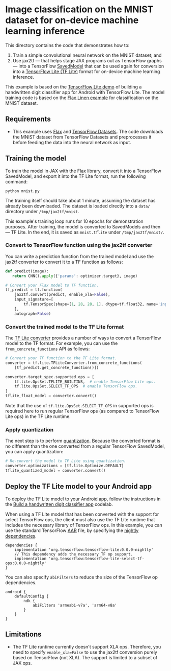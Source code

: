 # Image classification on the MNIST dataset for on-device machine learning inference

This directory contains the code that demonstrates how to:

1. Train a simple convolutional neural network on the MNIST dataset; and
2. Use jax2tf — that helps stage JAX programs out as TensorFlow graphs — into a TensorFlow [SavedModel](https://www.tensorflow.org/guide/saved_model) that can be used again for conversion into a [TensorFlow Lite (TF Lite)](https://www.tensorflow.org/lite/) format for on-device machine learning inference.

This example is based on the [TensorFlow Lite demo](https://developer.android.com/codelabs/digit-classifier-tflite) of building a handwritten digit classifier app for Android with TensorFlow Lite. The model training code is based on the [Flax Linen example](https://github.com/google/flax/tree/master/linen_examples/mnist) for classification on the MNIST dataset.

## Requirements

* This example uses [Flax](http://github.com/google/flax) and [TensorFlow Datasets](https://www.tensorflow.org/datasets). The code downloads the MNIST dataset from TensorFlow Datasets and preprocesses it before feeding the data into the neural network as input.

## Training the model

To train the model in JAX with the Flax library, convert it into a TensorFlow SavedModel, and export it into the TF Lite format, run the following command:

```shell
python mnist.py
```

The training itself should take about 1 minute, assuming the dataset has already been downloaded. The dataset is loaded directly into a `data/` directory under `/tmp/jax2tf/mnist`. 

This example's training loop runs for 10 epochs for demonstration purposes. After training, the model is converted to SavedModels and then — TF Lite. In the end, it is saved as `mnist.tflite` under `/tmp/jax2tf/mnist/`.

### Convert to TensorFlow function using the jax2tf converter

You can write a prediction function from the trained model and use the jax2tf converter to convert it to a TF function as follows:

```python
def predict(image):
   return CNN().apply({'params': optimizer.target}, image)
```
```python
# Convert your Flax model to TF function.
tf_predict = tf.function(
    jax2tf.convert(predict, enable_xla=False),
    input_signature=[
        tf.TensorSpec(shape=[1, 28, 28, 1], dtype=tf.float32, name='input')
    ],
    autograph=False)
```

### Convert the trained model to the TF Lite format

The [TF Lite converter](https://www.tensorflow.org/lite/convert#python_api_) provides a number of ways to convert a TensorFlow model to the TF format. For example, you can  use the `from_concrete_functions` API as follows:

```python
# Convert your TF function to the TF Lite format.
converter = tf.lite.TFLiteConverter.from_concrete_functions(
    [tf_predict.get_concrete_function()])

converter.target_spec.supported_ops = [
    tf.lite.OpsSet.TFLITE_BUILTINS,  # enable TensorFlow Lite ops.
    tf.lite.OpsSet.SELECT_TF_OPS  # enable TensorFlow ops.
]
tflite_float_model = converter.convert()
```

Note that the use of `tf.lite.OpsSet.SELECT_TF_OPS` in supported ops is required here to run regular TensorFlow ops (as compared to TensorFlow Lite ops) in the TF Lite runtime.

### Apply quantization

The next step is to perform [quantization](https://www.tensorflow.org/lite/performance/post_training_quantization). Because the converted format is no different than the one converted from a regular TensorFlow SavedModel, you can apply quantization:

```python
# Re-convert the model to TF Lite using quantization.
converter.optimizations = [tf.lite.Optimize.DEFAULT]
tflite_quantized_model = converter.convert()
```

## Deploy the TF Lite model to your Android app

To deploy the TF Lite model to your Android app, follow the instructions in the [Build a handwritten digit classifier app](https://developer.android.com/codelabs/digit-classifier-tflite) codelab.

When using a TF Lite model that has been converted with the support for select TensorFlow ops, the client must also use the TF Lite runtime that includes the necessary library of TensorFlow ops. In this example, you can use the standard TensorFlow [AAR](https://developer.android.com/studio/projects/android-library#aar-contents) file, by specifying the [nightly dependencies](https://www.tensorflow.org/lite/guide/ops_select#android_aar).

```
dependencies {
    implementation 'org.tensorflow:tensorflow-lite:0.0.0-nightly'
    // This dependency adds the necessary TF op support.
    implementation 'org.tensorflow:tensorflow-lite-select-tf-ops:0.0.0-nightly'
}
```

You can also specify `abiFilters` to reduce the size of the TensorFlow op dependencies.

```
android {
    defaultConfig {
        ndk {
            abiFilters 'armeabi-v7a', 'arm64-v8a'
        }
    }
}
```

## Limitations

* The TF Lite runtime currently doesn't support XLA ops. Therefore, you need to specify `enable_xla=False` to use the jax2tf conversion purely based on TensorFlow (not XLA). The support is limited to a subset of JAX ops.
